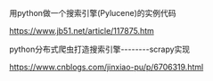 用python做一个搜索引擎(Pylucene)的实例代码

https://www.jb51.net/article/117875.htm

python分布式爬虫打造搜索引擎--------scrapy实现

https://www.cnblogs.com/jinxiao-pu/p/6706319.html
